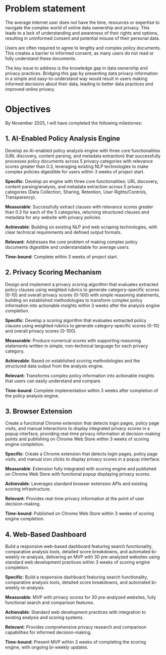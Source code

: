 # Problem statement
  The average internet user does not have the time, resources or expertise to navigate the complex world of online data ownership and privacy. This leads to a lack of understanding and awareness of their rights and options, resulting in uninformed consent and potential misuse of their personal data.

  Users are often required to agree to lengthy and complex policy documents. This creates a barrier to informed consent, as many users do not read or fully understand these documents.

  The key issue to address is the knowledge gap in data ownership and privacy practices. Bridging this gap by presenting data privacy information in a simple and easy-to-understand way would result in users making informed decisions about their data, leading to better data practices and improved online privacy.

# Objectives
By November 2025, I will have completed the following milestones:

## 1. AI-Enabled Policy Analysis Engine
Develop an AI-enabled policy analysis engine with three core functionalities (URL discovery, content parsing, and metadata extraction) that successfully processes policy documents across 5 privacy categories with relevance scores greater than 0.3, leveraging existing NLP technologies to make complex policies digestible for users within 3 weeks of project start.

**Specific**: Develop an engine with three core functionalities: URL discovery, content parsing/analysis, and metadata extraction across 5 privacy categories (Data Collection, Sharing, Retention, User Rights/Controls, Transparency).

**Measurable**: Successfully extract clauses with relevance scores greater than 0.3 for each of the 5 categories, returning structured clauses and metadata for any website with privacy policies.

**Achievable**: Building on existing NLP and web scraping technologies, with clear technical requirements and defined output formats.

**Relevant**: Addresses the core problem of making complex policy documents digestible and understandable for average users.

**Time-bound**: Complete within 3 weeks of project start.

## 2. Privacy Scoring Mechanism
Design and implement a privacy scoring algorithm that evaluates extracted policy clauses using weighted rubrics to generate category-specific scores (0-10) and overall privacy scores (0-100) with simple reasoning statements, building on established methodologies to transform complex policy information into actionable insights within 3 weeks after the analysis engine completion.

**Specific**: Develop a scoring algorithm that evaluates extracted policy clauses using weighted rubrics to generate category-specific scores (0-10) and overall privacy scores (0-100).

**Measurable**: Produce numerical scores with supporting reasoning statements written in simple, non-technical language for each privacy category.

**Achievable**: Based on established scoring methodologies and the structured data output from the analysis engine.

**Relevant**: Transforms complex policy information into actionable insights that users can easily understand and compare.

**Time-bound**: Complete implementation within 3 weeks after completion of the policy analysis engine.

## 3. Browser Extension
Create a functional Chrome extension that detects login pages, policy page visits, and manual interactions to display integrated privacy scores in a popup interface, providing real-time privacy information at decision-making points and publishing on Chrome Web Store within 3 weeks of scoring engine completion.

**Specific**: Create a Chrome extension that detects login pages, policy page visits, and manual icon clicks to display privacy scores in a popup interface.

**Measurable**: Extension fully integrated with scoring engine and published on Chrome Web Store with functional popup displaying privacy scores.

**Achievable**: Leverages standard browser extension APIs and existing scoring infrastructure.

**Relevant**: Provides real-time privacy information at the point of user decision-making.

**Time-bound**: Published on Chrome Web Store within 3 weeks of scoring engine completion.

## 4. Web-Based Dashboard
Build a responsive web-based dashboard featuring search functionality, comparative analysis tools, detailed score breakdowns, and automated bi-weekly re-analysis, delivering an MVP with 30 pre-analyzed websites using standard web development practices within 3 weeks of scoring engine completion.

**Specific**: Build a responsive dashboard featuring search functionality, comparative analysis tools, detailed score breakdowns, and automated bi-weekly re-analysis.

**Measurable**: MVP with privacy scores for 30 pre-analyzed websites, fully functional search and comparison features.

**Achievable**: Standard web development practices with integration to existing analysis and scoring systems.

**Relevant**: Provides comprehensive privacy research and comparison capabilities for informed decision-making.

**Time-bound**: Present MVP within 3 weeks of completing the scoring engine, with ongoing bi-weekly updates.

